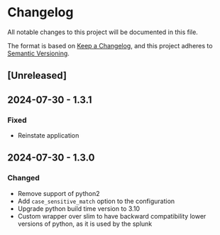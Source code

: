 # Changelog

All notable changes to this project will be documented in this file.

The format is based on [Keep a Changelog](https://keepachangelog.com/en/1.0.0/),
and this project adheres to [Semantic Versioning](https://semver.org/spec/v2.0.0.html).

## [Unreleased]

## 2024-07-30 - 1.3.1

### Fixed

- Reinstate application

## 2024-07-30 - 1.3.0

### Changed

- Remove support of python2
- Add `case_sensitive_match` option to the configuration
- Upgrade python build time version to 3.10
- Custom wrapper over slim to have backward compatibility lower versions of python, as it is used by the splunk
